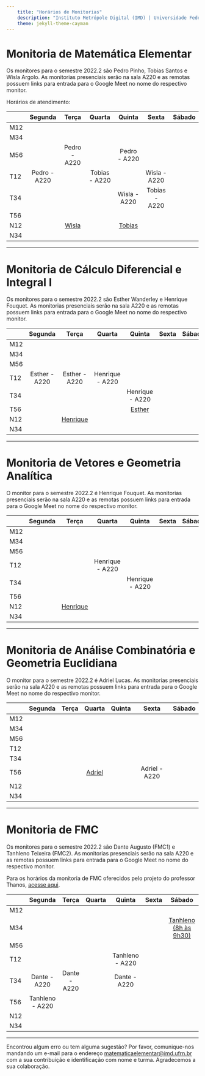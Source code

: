 ```yaml
---
    title: "Horários de Monitorias"
    description: "Instituto Metrópole Digital (IMD) | Universidade Federal do Rio Grande do Norte (UFRN)"
    theme: jekyll-theme-cayman
---
```

# Monitoria de Matemática Elementar
Os monitores para o semestre 2022.2 são Pedro Pinho, Tobias Santos e Wisla Argolo. As monitorias presenciais serão na sala A220 e as remotas possuem links para entrada para o Google Meet no nome do respectivo monitor.

Horários de atendimento:

|     | Segunda |   Terça  | Quarta |  Quinta  |   Sexta  | Sábado | 
|-----|:-------:|:--------:|:------:|:--------:|:--------:|:------:|
| M12 |         |          |        |          |          |        |
| M34 |         |          |        |          |          |        |
| M56 |         |Pedro - A220|        |Pedro - A220|          |        |
| T12 |Pedro - A220|          |Tobias - A220|          |Wisla - A220|        |
| T34 |         |          |        |Wisla - A220|Tobias - A220|        |
| T56 |         |          |        |          |          |        |
| N12 |         |[Wisla](http://meet.google.com/yqx-ymmn-abp)|        |[Tobias](http://meet.google.com/kkd-gmft-oog)|          |        |
| N34 |         |          |        |          |          |        |

---

# Monitoria de Cálculo Diferencial e Integral I
Os monitores para o semestre 2022.2 são Esther Wanderley e Henrique Fouquet. As monitorias presenciais serão na sala A220 e as remotas possuem links para entrada para o Google Meet no nome do respectivo monitor.



|     | Segunda |   Terça  | Quarta |  Quinta  |   Sexta  |   Sábado |
|-----|:-------:|:--------:|:------:|:--------:|:--------:|:--------:|
| M12 |         |          |        |          |          |          |
| M34 |         |          |        |          |          |          |
| M56 |         |          |        |          |          |          |
| T12 |Esther - A220|Esther - A220|Henrique - A220|          |          |          |
| T34 |         |          |        |Henrique - A220|          |          |
| T56 |         |          |        |[Esther](http://meet.google.com/abd-sezu-rhi)|          |          |
| N12 |         |[Henrique](http://meet.google.com/tyy-rycs-akz)|        |          |          |          |
| N34 |         |          |        |          |          |          |

--- 

# Monitoria de Vetores e Geometria Analítica
O monitor para o semestre 2022.2 é Henrique Fouquet. As monitorias presenciais serão na sala A220 e as remotas possuem links para entrada para o Google Meet no nome do respectivo monitor.



|     | Segunda |   Terça  | Quarta |  Quinta  |   Sexta  |   Sábado |
|-----|:-------:|:--------:|:------:|:--------:|:--------:|:--------:|
| M12 |         |          |        |          |          |          |
| M34 |         |          |        |          |          |          |
| M56 |         |          |        |          |          |          |
| T12 |         |          |Henrique - A220|          |          |          |
| T34 |         |          |        |Henrique - A220|          |          |
| T56 |         |          |        |          |          |          |
| N12 |         |[Henrique](http://meet.google.com/tyy-rycs-akz)|        |          |          |          |
| N34 |         |          |        |          |          |          |

--- 
# Monitoria de Análise Combinatória e Geometria Euclidiana
O monitor para o semestre 2022.2 é Adriel Lucas. As monitorias presenciais serão na sala A220 e as remotas possuem links para entrada para o Google Meet no nome do respectivo monitor.



|     | Segunda |   Terça  | Quarta |  Quinta  |   Sexta  |   Sábado |
|-----|:-------:|:--------:|:------:|:--------:|:--------:|:--------:|
| M12 |         |          |        |          |          |          |
| M34 |         |          |        |          |          |          |
| M56 |         |          |        |          |          |          |
| T12 |         |          |        |          |          |          |
| T34 |         |          |        |          |          |          |
| T56 |         |          |[Adriel](https://meet.google.com/orp-iwrq-scf)|          |Adriel - A220|          |
| N12 |         |          |        |          |          |          |
| N34 |         |          |        |          |          |          |

--- 
# Monitoria de FMC
Os monitores para o semestre 2022.2 são Dante Augusto (FMC1) e Tanhleno Teixeira (FMC2). As monitorias presenciais serão na sala A220 e as remotas possuem links para entrada para o Google Meet no nome do respectivo monitor.

Para os horários da monitoria de FMC oferecidos pelo projeto do professor Thanos, [acesse aqui](https://fmc.imd.ufrn.br).



|     | Segunda |   Terça  | Quarta |  Quinta  |   Sexta  |   Sábado |
|-----|:-------:|:--------:|:------:|:--------:|:--------:|:--------:|
| M12 |         |          |        |          |          |          |
| M34 |         |          |        |          |          |[Tanhleno (8h às 9h30)](https://meet.google.com/rkx-thso-mze)|
| M56 |         |          |        |          |          |          |
| T12 |         |          |        |Tanhleno - A220|          |          |
| T34 |Dante - A220|Dante - A220|        |Dante - A220|          |          |
| T56 |Tanhleno - A220|          |        |          |          |          |
| N12 |         |          |        |          |          |          |
| N34 |         |          |        |          |          |          |

--- 
Encontrou algum erro ou tem alguma sugestão? Por favor, comunique-nos mandando um e-mail para o endereço [matematicaelementar@imd.ufrn.br](mailto:matematicaelementar@imd.ufrn.br) com a sua contribuição e identificação com nome e turma. Agradecemos a sua colaboração.
